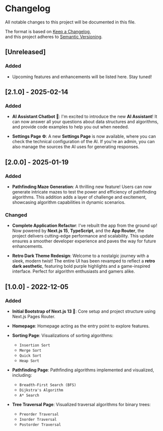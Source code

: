 # Changelog

All notable changes to this project will be documented in this file.

The format is based on [Keep a Changelog](https://keepachangelog.com/en/1.1.0/),  
and this project adheres to [Semantic Versioning](https://semver.org/spec/v2.0.0.html).

## [Unreleased]

### Added

- Upcoming features and enhancements will be listed here. Stay tuned!

## [2.1.0] - 2025-02-14

### Added

- **AI Assistant Chatbot 🤖**: I'm excited to introduce the new **AI Assistant**! It can now answer all your questions about data structures and algorithms, and provide code examples to help you out when needed.

- **Settings Page ⚙️**: A new **Settings Page** is now available, where you can check the technical configuration of the AI. If you're an admin, you can also manage the sources the AI uses for generating responses.

## [2.0.0] - 2025-01-19

### Added

- **Pathfinding Maze Generation**: A thrilling new feature! Users can now generate intricate mazes to test the power and efficiency of pathfinding algorithms. This addition adds a layer of challenge and excitement, showcasing algorithm capabilities in dynamic scenarios.

### Changed

- **Complete Application Refactor**: I've rebuilt the app from the ground up! Now powered by **Next.js 15**, **TypeScript**, and the **App Router**, the project delivers cutting-edge performance and scalability. This update ensures a smoother developer experience and paves the way for future enhancements.

- **Retro Dark Theme Redesign**: Welcome to a nostalgic journey with a sleek, modern twist! The entire UI has been revamped to reflect a **retro dark aesthetic**, featuring bold purple highlights and a game-inspired interface. Perfect for algorithm enthusiasts and gamers alike.

## [1.0.0] - 2022-12-05

### Added

- **Initial Bootstrap of Next.js 13 🚀**: Core setup and project structure using Next.js Pages Router.

- **Homepage**: Homepage acting as the entry point to explore features.

- **Sorting Page**: Visualizations of sorting algorithms:

  - `Insertion Sort`
  - `Merge Sort`
  - `Quick Sort`
  - `Heap Sort`

- **Pathfinding Page**: Pathfinding algorithms implemented and visualized, including:

  - `Breadth-First Search (BFS)`
  - `Dijkstra's Algorithm`
  - `A* Search`

- **Tree Traversal Page**: Visualized traversal algorithms for binary trees:
  - `Preorder Traversal`
  - `Inorder Traversal`
  - `Postorder Traversal`
